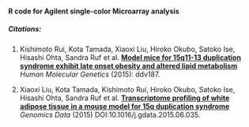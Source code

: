 #### R code for Agilent single-color Microarray analysis 


##### Citations: 

1. Kishimoto Rui, Kota Tamada, Xiaoxi Liu, Hiroko Okubo, Satoko Ise, Hisashi Ohta, Sandra Ruf et al. [**Model mice for 15q11-13 duplication syndrome exhibit late onset obesity and altered lipid metabolism**](http://hmg.oxfordjournals.org/content/early/2015/05/21/hmg.ddv187.short) _Human Molecular Genetics_ (2015): ddv187.

2.  Xiaoxi Liu, Kota Tamada, Kishimoto Rui, Hiroko Okubo, Satoko Ise, Hisashi Ohta, Sandra Ruf et al. [**Transcriptome profiling of white adipose tissue in a mouse model for 15q duplication syndrome**](http://www.sciencedirect.com/science/journal/aip/22135960) _Genomics Data_ (2015) DOI:10.1016/j.gdata.2015.06.035.



